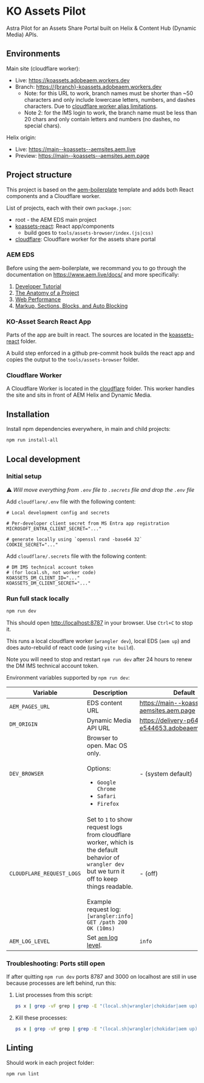 # KO Assets Pilot

Astra Pilot for an Assets Share Portal built on Helix & Content Hub (Dynamic Media) APIs.

## Environments

Main site (cloudflare worker):
- Live: https://koassets.adobeaem.workers.dev
- Branch: <https://{branch}-koassets.adobeaem.workers.dev>
  - Note: for this URL to work, branch names must be shorter than ~50 characters and only include lowercase letters, numbers, and dashes characters. Due to [cloudflare worker alias limitations](https://developers.cloudflare.com/workers/configuration/previews/#rules-and-limitations).
  - Note 2: for the IMS login to work, the branch name must be less than 20 chars and only contain letters and numbers (no dashes, no special chars).

Helix origin:
- Live: https://main--koassets--aemsites.aem.live
- Preview: https://main--koassets--aemsites.aem.page

## Project structure

This project is based on the [aem-boilerplate](https://github.com/adobe/aem-boilerplate) template and adds both React components and a Cloudflare worker.

List of projects, each with their own `package.json`:
- root - the AEM EDS main project
- [koassets-react](koassets-react): React app/components
  - build goes to `tools/assets-browser/index.(js|css)`
- [cloudflare](cloudflare): Cloudflare worker for the assets share portal

### AEM EDS

Before using the aem-boilerplate, we recommand you to go through the documentation on https://www.aem.live/docs/ and more specifically:

1. [Developer Tutorial](https://www.aem.live/developer/tutorial)
2. [The Anatomy of a Project](https://www.aem.live/developer/anatomy-of-a-project)
3. [Web Performance](https://www.aem.live/developer/keeping-it-100)
4. [Markup, Sections, Blocks, and Auto Blocking](https://www.aem.live/developer/markup-sections-blocks)

### KO-Asset Search React App

Parts of the app are built in react. The sources are located in the [koassets-react](koassets-react) folder.

A build step enforced in a github pre-commit hook builds the react app and copies the output to the `tools/assets-browser` folder.

### Cloudflare Worker

A Cloudflare Worker is located in the [cloudflare](cloudflare) folder. This worker handles the site and sits in front of AEM Helix and Dynamic Media.

## Installation

Install npm dependencies everywhere, in main and child projects:

```sh
npm run install-all
```

## Local development

### Initial setup

⚠️ _Will move everything from `.env` file to `.secrets` file and drop the `.env` file_

Add `cloudflare/.env` file with the following content:

```
# Local development config and secrets

# Per-developer client secret from MS Entra app registration
MICROSOFT_ENTRA_CLIENT_SECRET="..."

# generate locally using `openssl rand -base64 32`
COOKIE_SECRET="..."
```

Add `cloudflare/.secrets` file with the following content:

```
# DM IMS technical account token
# (for local.sh, not worker code)
KOASSETS_DM_CLIENT_ID="..."
KOASSETS_DM_CLIENT_SECRET="..."
```

### Run full stack locally

```sh
npm run dev
```

This should open <http://localhost:8787> in your browser. Use `Ctrl+C` to stop it.

This runs a local cloudflare worker (`wrangler dev`), local EDS (`aem up`) and does auto-rebuild of react code (using `vite build`).

Note you will need to stop and restart `npm run dev` after 24 hours to renew the DM IMS technical account token.

Environment variables supported by `npm run dev`:

| Variable | Description | Default |
|----------|-------------|---------|
| `AEM_PAGES_URL` | EDS content URL | https://main--koassets--aemsites.aem.page |
| `DM_ORIGIN` | Dynamic Media API URL | https://delivery-p64403-e544653.adobeaemcloud.com |
| `DEV_BROWSER` | Browser to open. Mac OS only.<br><br>Options:<ul><li>`Google Chrome`</li><li>`Safari`</li><li>`Firefox`</li></ul> | - (system default) |
| `CLOUDFLARE_REQUEST_LOGS` | Set to `1` to show request logs from cloudflare worker, which is the default behavior of `wrangler dev` but we turn it off to keep things readable.<br><br> Example request log:<br>`[wrangler:info] GET /path 200 OK (10ms)` | - (off) |
| `AEM_LOG_LEVEL` | Set [`aem` log level](https://www.aem.live/developer/cli-reference#general-options). | `info` |

### Troubleshooting: Ports still open

If after quitting `npm run dev` ports 8787 and 3000 on localhost are still in use because processes are left behind, run this:

1. List processes from this script:
   ```sh
   ps x | grep -vF grep | grep -E "(local.sh|wrangler|chokidar|aem up)"
   ```

2. Kill these processes:
   ```sh
   ps x | grep -vF grep | grep -E "(local.sh|wrangler|chokidar|aem up)" | awk '{print $1}' | xargs kill
   ```

## Linting

Should work in each project folder:

```sh
npm run lint
```
